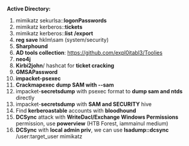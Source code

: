 ﻿
**Active Directory:**
1. mimikatz sekurlsa::**logonPasswords**
2. mimikatz kerberos::**tickets**
3. mimikatz kerberos::**list** **/export**
4. **reg save** hklm\sam (system/security)
5. **Sharphound**
6. **AD tools collection**: https://github.com/expl0itabl3/Toolies
7. **neo4j**
8. **Kirbi2john**/ hashcat for **ticket cracking**
9. **GMSAPassword**
10. **impacket-psexec**
11. **Crackmapexec** **dump SAM with --sam**
12. impacket-**secretsdump** with psexec format to **dump sam and ntds** directly
13. impacket-**secretsdump** with **SAM and SECURITY** hive
14. Find **kerberoastable** accounts with **bloodhound**
15. **DCSync** attack with **WriteDacl/Exchange Windows Permissions** permission, use **powerview**
(HTB Forest, iammainul medium)
16. **DCSync** with **local admin priv**, we can use **lsadump::dcsync** /user:target_user mimikatz
